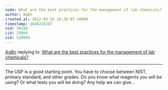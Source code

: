 ```yaml
---
node: What are the best practices for the management of lab chemicals?
author: Ag8n
created_at: 2022-03-25 16:38:07 +0000
timestamp: 1648226287
nid: 30188
cid: 29864
uid: 520994
---
```




[Ag8n](../profile/Ag8n) replying to: [What are the best practices for the management of lab chemicals?](../notes/Rehan/03-25-2022/what-are-the-best-practices-for-the-management-of-lab-chemicals)

----
The USP is a good starting point. You have to choose between NIST, primary standard, and other grades.  Do you know what reagents you will be using?  Or what tests you will be doing?  Any help we can give...